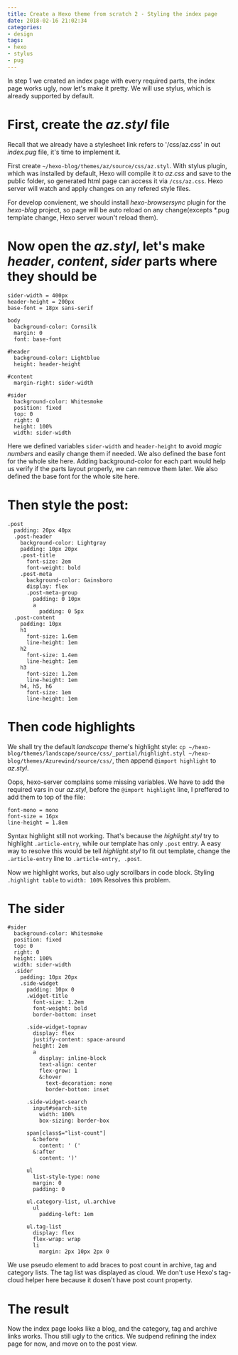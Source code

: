 ```yaml
---
title: Create a Hexo theme from scratch 2 - Styling the index page
date: 2018-02-16 21:02:34
categories:
- design
tags:
- hexo
- stylus
- pug
---
```


In step 1 we created an index page with every required parts, the index page works ugly, now let's make it pretty.
We will use stylus, which is already supported by default.

First, create the *az.styl* file 
===============================

Recall that we already have a stylesheet link refers to '/css/az.css' in out *index.pug* file, it's time to implement it.

First create `~/hexo-blog/themes/az/source/css/az.styl`. With stylus plugin, which was installed by default, Hexo will compile it to *az.css* and save to the public folder, so generated html page can access it via `/css/az.css`. Hexo server will watch and apply changes on any refered style files.

For develop convienent, we should install *hexo-browsersync* plugin for the *hexo-blog* project, so page will be auto reload on any change(excepts \*.pug template change, Hexo server woun't reload them).

Now open the *az.styl*, let's make *header*, *content*, *sider* parts where they should be
==========================================================================================

```stylus
sider-width = 400px
header-height = 200px
base-font = 18px sans-serif

body
  background-color: Cornsilk
  margin: 0
  font: base-font

#header
  background-color: Lightblue
  height: header-height

#content
  margin-right: sider-width
  
#sider
  background-color: Whitesmoke
  position: fixed
  top: 0
  right: 0
  height: 100%
  width: sider-width
```

Here we defined variables `sider-width` and `header-height` to avoid *magic numbers* and easily change them if needed. We also defined the base font for the whole site here.
Adding background-color for each part would help us verify if the parts layout properly, we can remove them later.
We also defined the base font for the whole site here.

Then style the post:
====================


```
.post
  padding: 20px 40px
  .post-header
    background-color: Lightgray
    padding: 10px 20px
    .post-title
      font-size: 2em
      font-weight: bold
    .post-meta
      background-color: Gainsboro
      display: flex
      .post-meta-group
        padding: 0 10px
        a
          padding: 0 5px
  .post-content
    padding: 10px
    h1
      font-size: 1.6em
      line-height: 1em
    h2
      font-size: 1.4em
      line-height: 1em
    h3
      font-size: 1.2em
      line-height: 1em
    h4, h5, h6
      font-size: 1em
      line-height: 1em
```

Then code highlights
====================

We shall try the default *landscape* theme's highlight style: `cp ~/hexo-blog/themes/landscape/source/css/_partial/highlight.styl ~/hexo-blog/themes/Azurewind/source/css/`, then append `@import highlight` to *az.styl*.

Oops, hexo-server complains some missing variables. We have to add the required vars in our *az.styl*, before the `@import highlight` line, I preffered to add them to top of the file:

```
font-mono = mono
font-size = 16px
line-height = 1.8em
```
Syntax highlight still not working. That's because the *highlight.styl* try to highlight `.article-entry`, while our template has only `.post` entry. A easy way to resolve this would be tell *highlight.styl* to fit out template, change the `.article-entry` line to `.article-entry, .post`.

Now we highlight works, but also ugly scrollbars in code block. Styling `.highlight table` to `width: 100%` Resolves this problem.

The sider
===========

```
#sider
  background-color: Whitesmoke
  position: fixed
  top: 0
  right: 0
  height: 100%
  width: sider-width
  .sider
    padding: 10px 20px
    .side-widget
      padding: 10px 0
      .widget-title
        font-size: 1.2em
        font-weight: bold
        border-bottom: inset

      .side-widget-topnav
        display: flex
        justify-content: space-around
        height: 2em
        a
          display: inline-block
          text-align: center
          flex-grow: 1
          &:hover
            text-decoration: none
            border-bottom: inset

      .side-widget-search
        input#search-site
          width: 100%
          box-sizing: border-box
          
      span[class$="list-count"]
        &:before
          content: ' ('
        &:after
          content: ')'

      ul
        list-style-type: none
        margin: 0
        padding: 0

      ul.category-list, ul.archive
        ul
          padding-left: 1em

      ul.tag-list
        display: flex
        flex-wrap: wrap
        li
          margin: 2px 10px 2px 0
```
We use pseudo element to add braces to post count in archive, tag and category lists.
The tag list was displayed as cloud. We don't use Hexo's tag-cloud helper here because it dosen't have post count property.


The result
==========

Now the index page looks like a blog, and the category, tag and archive links works. Thou still ugly to the critics.
We sudpend refining the index page for now, and move on to the post view.

